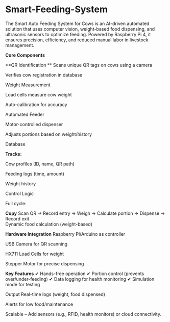 # Smart-Feeding-System
The Smart Auto Feeding System for Cows is an AI-driven automated solution that uses computer vision, weight-based food dispensing, and ultrasonic sensors to optimize feeding. Powered by Raspberry Pi 4, it ensures precision, efficiency, and reduced manual labor in livestock management.

**Core Components**

**QR Identification
**
Scans unique QR tags on cows using a camera

Verifies cow registration in database

Weight Measurement

Load cells measure cow weight

Auto-calibration for accuracy

Automated Feeder

Motor-controlled dispenser

Adjusts portions based on weight/history

Database

**Tracks:**

Cow profiles (ID, name, QR path)

Feeding logs (time, amount)

Weight history

Control Logic

Full cycle:

**Copy**
Scan QR → Record entry → Weigh → Calculate portion → Dispense → Record exit  
Dynamic food calculation (weight-based)

**Hardware Integration**
Raspberry Pi/Arduino as controller

USB Camera for QR scanning

HX711 Load Cells for weight

Stepper Motor for precise dispensing

**Key Features**
✔ Hands-free operation
✔ Portion control (prevents over/under-feeding)
✔ Data logging for health monitoring
✔ Simulation mode for testing

Output
Real-time logs (weight, food dispensed)

Alerts for low food/maintenance

Scalable – Add sensors (e.g., RFID, health monitors) or cloud connectivity.
